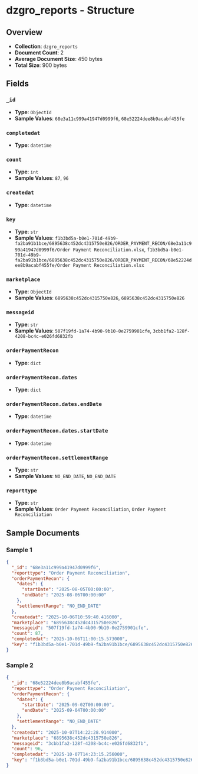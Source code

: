 # dzgro_reports - Structure

## Overview
- **Collection**: `dzgro_reports`
- **Document Count**: 2
- **Average Document Size**: 450 bytes
- **Total Size**: 900 bytes

## Fields

### `_id`

- **Type**: `ObjectId`
- **Sample Values**: `68e3a11c999a41947d0999f6`, `68e52224dee8b9acabf455fe`

### `completedat`

- **Type**: `datetime`

### `count`

- **Type**: `int`
- **Sample Values**: `87`, `96`

### `createdat`

- **Type**: `datetime`

### `key`

- **Type**: `str`
- **Sample Values**: `f1b3bd5a-b0e1-701d-49b9-fa2ba91b1bce/6895638c452dc4315750e826/ORDER_PAYMENT_RECON/68e3a11c999a41947d0999f6/Order Payment Reconciliation.xlsx`, `f1b3bd5a-b0e1-701d-49b9-fa2ba91b1bce/6895638c452dc4315750e826/ORDER_PAYMENT_RECON/68e52224dee8b9acabf455fe/Order Payment Reconciliation.xlsx`

### `marketplace`

- **Type**: `ObjectId`
- **Sample Values**: `6895638c452dc4315750e826`, `6895638c452dc4315750e826`

### `messageid`

- **Type**: `str`
- **Sample Values**: `507f19fd-1a74-4b90-9b10-0e2759901cfe`, `3cbb1fa2-128f-4208-bc4c-e026fd6832fb`

### `orderPaymentRecon`

- **Type**: `dict`

### `orderPaymentRecon.dates`

- **Type**: `dict`

### `orderPaymentRecon.dates.endDate`

- **Type**: `datetime`

### `orderPaymentRecon.dates.startDate`

- **Type**: `datetime`

### `orderPaymentRecon.settlementRange`

- **Type**: `str`
- **Sample Values**: `NO_END_DATE`, `NO_END_DATE`

### `reporttype`

- **Type**: `str`
- **Sample Values**: `Order Payment Reconciliation`, `Order Payment Reconciliation`


## Sample Documents

### Sample 1

```json
{
  "_id": "68e3a11c999a41947d0999f6",
  "reporttype": "Order Payment Reconciliation",
  "orderPaymentRecon": {
    "dates": {
      "startDate": "2025-08-05T00:00:00",
      "endDate": "2025-08-06T00:00:00"
    },
    "settlementRange": "NO_END_DATE"
  },
  "createdat": "2025-10-06T10:59:40.416000",
  "marketplace": "6895638c452dc4315750e826",
  "messageid": "507f19fd-1a74-4b90-9b10-0e2759901cfe",
  "count": 87,
  "completedat": "2025-10-06T11:00:15.573000",
  "key": "f1b3bd5a-b0e1-701d-49b9-fa2ba91b1bce/6895638c452dc4315750e826/ORDER_PAYMENT_RECON/68e3a11c999a41947d0999f6/Order Payment Reconciliation.xlsx"
}
```

### Sample 2

```json
{
  "_id": "68e52224dee8b9acabf455fe",
  "reporttype": "Order Payment Reconciliation",
  "orderPaymentRecon": {
    "dates": {
      "startDate": "2025-09-02T00:00:00",
      "endDate": "2025-09-04T00:00:00"
    },
    "settlementRange": "NO_END_DATE"
  },
  "createdat": "2025-10-07T14:22:28.914000",
  "marketplace": "6895638c452dc4315750e826",
  "messageid": "3cbb1fa2-128f-4208-bc4c-e026fd6832fb",
  "count": 96,
  "completedat": "2025-10-07T14:23:15.256000",
  "key": "f1b3bd5a-b0e1-701d-49b9-fa2ba91b1bce/6895638c452dc4315750e826/ORDER_PAYMENT_RECON/68e52224dee8b9acabf455fe/Order Payment Reconciliation.xlsx"
}
```

